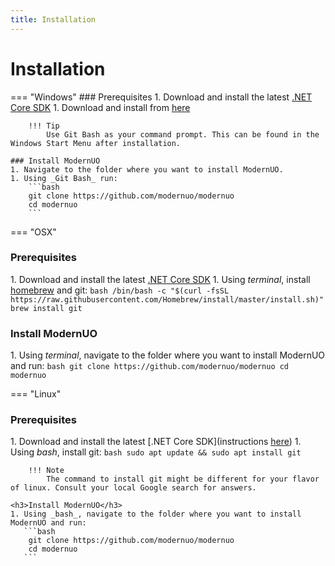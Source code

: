 ```yaml
---
title: Installation
---
```


# Installation

=== "Windows"
    ### Prerequisites
    1. Download and install the latest [.NET Core SDK](https://dotnet.microsoft.com/download/dotnet-core/3.1)
    1. Download and install from [here](https://git-scm.com/download/win)

        !!! Tip
            Use Git Bash as your command prompt. This can be found in the Windows Start Menu after installation.

    ### Install ModernUO
    1. Navigate to the folder where you want to install ModernUO.
    1. Using _Git Bash_ run:
        ```bash
        git clone https://github.com/modernuo/modernuo
        cd modernuo
        ```

=== "OSX"
    <h3>Prerequisites</h3>
    1. Download and install the latest [.NET Core SDK](https://dotnet.microsoft.com/download/dotnet-core/3.1)
    1. Using _terminal_, install [homebrew](https://brew.sh) and git:
        ```bash
        /bin/bash -c "$(curl -fsSL https://raw.githubusercontent.com/Homebrew/install/master/install.sh)"
        brew install git
        ```
    <h3>Install ModernUO</h3>
    1. Using _terminal_, navigate to the folder where you want to install ModernUO and run:
       ```bash
        git clone https://github.com/modernuo/modernuo
        cd modernuo
       ```

=== "Linux"
    <h3>Prerequisites</h3>
    1. Download and install the latest [.NET Core SDK](instructions [here](https://docs.microsoft.com/en-us/dotnet/core/install/linux))
    1. Using _bash_, install git:
        ```bash
        sudo apt update && sudo apt install git
        ```

        !!! Note
            The command to install git might be different for your flavor of linux. Consult your local Google search for answers.

    <h3>Install ModernUO</h3>
    1. Using _bash_, navigate to the folder where you want to install ModernUO and run:
       ```bash
        git clone https://github.com/modernuo/modernuo
        cd modernuo
       ```
